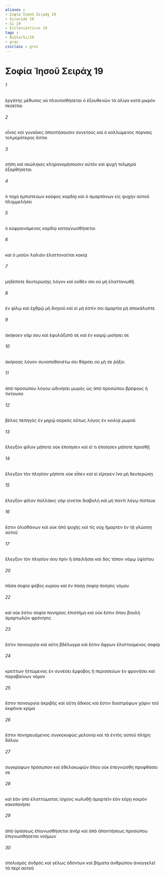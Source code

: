 ```yaml
---
aliases : 
- Σοφία Ἰησοῦ Σειράχ 19
- Siracide 19
- Si 19
- Ecclesiasticus 19
tags : 
- Bible/Si/19
- grec
cssclass : grec
---
```


# Σοφία Ἰησοῦ Σειράχ 19

###### 1
ἐργάτης μέθυσος οὐ πλουτισθήσεται ὁ ἐξουθενῶν τὰ ὀλίγα κατὰ μικρὸν πεσεῖται
###### 2
οἶνος καὶ γυναῖκες ἀποστήσουσιν συνετούς καὶ ὁ κολλώμενος πόρναις τολμηρότερος ἔσται
###### 3
σήπη καὶ σκώληκες κληρονομήσουσιν αὐτόν καὶ ψυχὴ τολμηρὰ ἐξαρθήσεται
###### 4
ὁ ταχὺ ἐμπιστεύων κοῦφος καρδίᾳ καὶ ὁ ἁμαρτάνων εἰς ψυχὴν αὐτοῦ πλημμελήσει
###### 5
ὁ εὐφραινόμενος καρδίᾳ καταγνωσθήσεται
###### 6
καὶ ὁ μισῶν λαλιὰν ἐλαττονοῦται κακίᾳ
###### 7
μηδέποτε δευτερώσῃς λόγον καὶ οὐθέν σοι οὐ μὴ ἐλαττονωθῇ
###### 8
ἐν φίλῳ καὶ ἐχθρῷ μὴ διηγοῦ καὶ εἰ μή ἐστίν σοι ἁμαρτία μὴ ἀποκάλυπτε
###### 9
ἀκήκοεν γάρ σου καὶ ἐφυλάξατό σε καὶ ἐν καιρῷ μισήσει σε
###### 10
ἀκήκοας λόγον συναποθανέτω σοι θάρσει οὐ μή σε ῥήξει
###### 11
ἀπὸ προσώπου λόγου ὠδινήσει μωρὸς ὡς ἀπὸ προσώπου βρέφους ἡ τίκτουσα
###### 12
βέλος πεπηγὸς ἐν μηρῷ σαρκός οὕτως λόγος ἐν κοιλίᾳ μωροῦ
###### 13
ἔλεγξον φίλον μήποτε οὐκ ἐποίησεν καὶ εἴ τι ἐποίησεν μήποτε προσθῇ
###### 14
ἔλεγξον τὸν πλησίον μήποτε οὐκ εἶπεν καὶ εἰ εἴρηκεν ἵνα μὴ δευτερώσῃ
###### 15
ἔλεγξον φίλον πολλάκις γὰρ γίνεται διαβολή καὶ μὴ παντὶ λόγῳ πίστευε
###### 16
ἔστιν ὀλισθάνων καὶ οὐκ ἀπὸ ψυχῆς καὶ τίς οὐχ ἥμαρτεν ἐν τῇ γλώσσῃ αὐτοῦ
###### 17
ἔλεγξον τὸν πλησίον σου πρὶν ἢ ἀπειλῆσαι καὶ δὸς τόπον νόμῳ ὑψίστου
###### 20
πᾶσα σοφία φόβος κυρίου καὶ ἐν πάσῃ σοφίᾳ ποίησις νόμου
###### 22
καὶ οὐκ ἔστιν σοφία πονηρίας ἐπιστήμη καὶ οὐκ ἔστιν ὅπου βουλὴ ἁμαρτωλῶν φρόνησις
###### 23
ἔστιν πανουργία καὶ αὕτη βδέλυγμα καὶ ἔστιν ἄφρων ἐλαττούμενος σοφίᾳ
###### 24
κρείττων ἡττώμενος ἐν συνέσει ἔμφοβος ἢ περισσεύων ἐν φρονήσει καὶ παραβαίνων νόμον
###### 25
ἔστιν πανουργία ἀκριβὴς καὶ αὕτη ἄδικος καὶ ἔστιν διαστρέφων χάριν τοῦ ἐκφᾶναι κρίμα
###### 26
ἔστιν πονηρευόμενος συγκεκυφὼς μελανίᾳ καὶ τὰ ἐντὸς αὐτοῦ πλήρη δόλου
###### 27
συγκρύφων πρόσωπον καὶ ἐθελοκωφῶν ὅπου οὐκ ἐπεγνώσθη προφθάσει σε
###### 28
καὶ ἐὰν ὑπὸ ἐλαττώματος ἰσχύος κωλυθῇ ἁμαρτεῖν ἐὰν εὕρῃ καιρόν κακοποιήσει
###### 29
ἀπὸ ὁράσεως ἐπιγνωσθήσεται ἀνήρ καὶ ἀπὸ ἀπαντήσεως προσώπου ἐπιγνωσθήσεται νοήμων
###### 30
στολισμὸς ἀνδρὸς καὶ γέλως ὀδόντων καὶ βήματα ἀνθρώπου ἀναγγελεῖ τὰ περὶ αὐτοῦ
